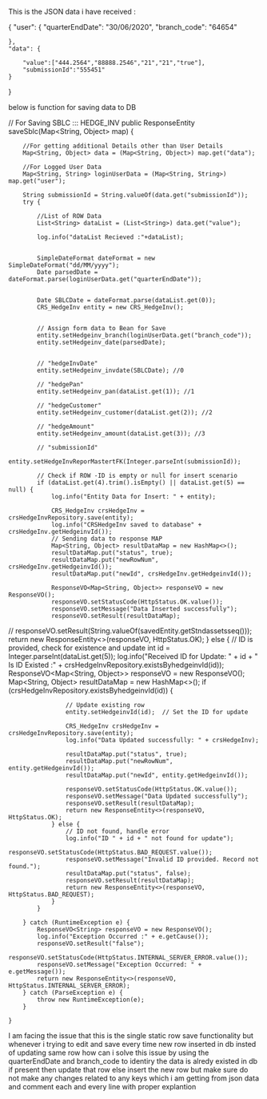 This is the JSON data i have received :

{
    "user": {
        "quarterEndDate": "30/06/2020",
        "branch_code": "64654"

    },
    "data": {
    
        "value":["444.2564","88888.2546","21","21","true"],
        "submissionId":"555451"
    }
}


below is function for saving data to DB 
 
 // For Saving SBLC ::: HEDGE_INV
    public ResponseEntity saveSblc(Map<String, Object> map) {

        //For getting additional Details other than User Details
        Map<String, Object> data = (Map<String, Object>) map.get("data");

        //For Logged User Data
        Map<String, String> loginUserData = (Map<String, String>) map.get("user");

        String submissionId = String.valueOf(data.get("submissionId"));
        try {

            //List of ROW Data
            List<String> dataList = (List<String>) data.get("value");

            log.info("dataList Recieved :"+dataList);


            SimpleDateFormat dateFormat = new SimpleDateFormat("dd/MM/yyyy");
            Date parsedDate = dateFormat.parse(loginUserData.get("quarterEndDate"));


            Date SBLCDate = dateFormat.parse(dataList.get(0));
            CRS_HedgeInv entity = new CRS_HedgeInv();


            // Assign form data to Bean for Save
            entity.setHedgeinv_branch(loginUserData.get("branch_code"));
            entity.setHedgeinv_date(parsedDate);


            // "hedgeInvDate"
            entity.setHedgeinv_invdate(SBLCDate); //0

            // "hedgePan"
            entity.setHedgeinv_pan(dataList.get(1)); //1

            // "hedgeCustomer"
            entity.setHedgeinv_customer(dataList.get(2)); //2

            // "hedgeAmount"
            entity.setHedgeinv_amount(dataList.get(3)); //3

            // "submissionId"
            entity.setHedgeInvReporMastertFK(Integer.parseInt(submissionId));

            // Check if ROW -ID is empty or null for insert scenario
            if (dataList.get(4).trim().isEmpty() || dataList.get(5) == null) {
                log.info("Entity Data for Insert: " + entity);

                CRS_HedgeInv crsHedgeInv = crsHedgeInvRepository.save(entity);
                log.info("CRSHedgeInv saved to database" + crsHedgeInv.getHedgeinvId());
                // Sending data to response MAP
                Map<String, Object> resultDataMap = new HashMap<>();
                resultDataMap.put("status", true);
                resultDataMap.put("newRowNum", crsHedgeInv.getHedgeinvId());
                resultDataMap.put("newId", crsHedgeInv.getHedgeinvId());

                ResponseVO<Map<String, Object>> responseVO = new ResponseVO();
                responseVO.setStatusCode(HttpStatus.OK.value());
                responseVO.setMessage("Data Inserted successfully");
                responseVO.setResult(resultDataMap);
//                responseVO.setResult(String.valueOf(savedEntity.getStndassetsseq()));
                return new ResponseEntity<>(responseVO, HttpStatus.OK);
            } else {
                // ID is provided, check for existence and update
                int id = Integer.parseInt(dataList.get(5));
                log.info("Received ID for Update: " + id + " Is ID Existed :" + crsHedgeInvRepository.existsByhedgeinvId(id));
                ResponseVO<Map<String, Object>> responseVO = new ResponseVO();
                Map<String, Object> resultDataMap = new HashMap<>();
                if (crsHedgeInvRepository.existsByhedgeinvId(id)) {

                    // Update existing row
                    entity.setHedgeinvId(id);  // Set the ID for update

                    CRS_HedgeInv crsHedgeInv = crsHedgeInvRepository.save(entity);
                    log.info("Data Updated successfully: " + crsHedgeInv);

                    resultDataMap.put("status", true);
                    resultDataMap.put("newRowNum", entity.getHedgeinvId());
                    resultDataMap.put("newId", entity.getHedgeinvId());

                    responseVO.setStatusCode(HttpStatus.OK.value());
                    responseVO.setMessage("Data Updated successfully");
                    responseVO.setResult(resultDataMap);
                    return new ResponseEntity<>(responseVO, HttpStatus.OK);
                } else {
                    // ID not found, handle error
                    log.info("ID " + id + " not found for update");
                    responseVO.setStatusCode(HttpStatus.BAD_REQUEST.value());
                    responseVO.setMessage("Invalid ID provided. Record not found.");
                    resultDataMap.put("status", false);
                    responseVO.setResult(resultDataMap);
                    return new ResponseEntity<>(responseVO, HttpStatus.BAD_REQUEST);
                }
            }

        } catch (RuntimeException e) {
            ResponseVO<String> responseVO = new ResponseVO();
            log.info("Exception Occurred :" + e.getCause());
            responseVO.setResult("false");
            responseVO.setStatusCode(HttpStatus.INTERNAL_SERVER_ERROR.value());
            responseVO.setMessage("Exception Occurred: " + e.getMessage());
            return new ResponseEntity<>(responseVO, HttpStatus.INTERNAL_SERVER_ERROR);
        } catch (ParseException e) {
            throw new RuntimeException(e);
        }

    }


I am facing the issue that this is the single static row save functionality but whenever i trying to edit and save every time new row inserted in db insted of updating same row how can i solve this issue by using the quarterEndDate and branch_code to identiry the data  is alredy existed in db if present then update that row else insert the new row but make sure do not make any changes related to any keys which i am getting from json data and comment each and every line with proper explantion
